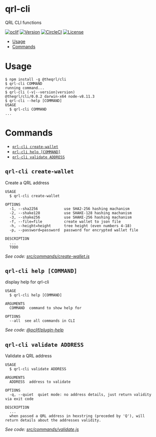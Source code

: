qrl-cli
=======

QRL CLI functions

[![oclif](https://img.shields.io/badge/cli-oclif-brightgreen.svg)](https://oclif.io)
[![Version](https://img.shields.io/npm/v/@theqrl/cli.svg)](https://npmjs.org/package/@theqrl/cli)
[![CircleCI](https://circleci.com/gh/theqrl/qrl-cli/tree/master.svg?style=shield)](https://circleci.com/gh/theqrl/qrl-cli/tree/master)
[![License](https://img.shields.io/npm/l/@theqrl/cli.svg)](https://github.com/theqrl/qrl-cli/blob/master/package.json)

<!-- toc -->
* [Usage](#usage)
* [Commands](#commands)
<!-- tocstop -->
# Usage
<!-- usage -->
```sh-session
$ npm install -g @theqrl/cli
$ qrl-cli COMMAND
running command...
$ qrl-cli (-v|--version|version)
@theqrl/cli/0.0.2 darwin-x64 node-v8.11.3
$ qrl-cli --help [COMMAND]
USAGE
  $ qrl-cli COMMAND
...
```
<!-- usagestop -->
# Commands
<!-- commands -->
* [`qrl-cli create-wallet`](#qrl-cli-create-wallet)
* [`qrl-cli help [COMMAND]`](#qrl-cli-help-command)
* [`qrl-cli validate ADDRESS`](#qrl-cli-validate-address)

## `qrl-cli create-wallet`

Create a QRL address

```
USAGE
  $ qrl-cli create-wallet

OPTIONS
  -1, --sha2256            use SHA2-256 hashing machanism
  -2, --shake128           use SHAKE-128 hashing machanism
  -3, --shake256           use SHAKE-256 hashing machanism
  -f, --file=file          create wallet to json file
  -h, --height=height      tree height (even numbers 4-18)
  -p, --password=password  password for encrypted wallet file

DESCRIPTION
  ...
  TODO
```

_See code: [src/commands/create-wallet.js](https://github.com/theqrl/qrl-cli/blob/v0.0.2/src/commands/create-wallet.js)_

## `qrl-cli help [COMMAND]`

display help for qrl-cli

```
USAGE
  $ qrl-cli help [COMMAND]

ARGUMENTS
  COMMAND  command to show help for

OPTIONS
  --all  see all commands in CLI
```

_See code: [@oclif/plugin-help](https://github.com/oclif/plugin-help/blob/v2.2.0/src/commands/help.ts)_

## `qrl-cli validate ADDRESS`

Validate a QRL address

```
USAGE
  $ qrl-cli validate ADDRESS

ARGUMENTS
  ADDRESS  address to validate

OPTIONS
  -q, --quiet  quiet mode: no address details, just return validity via exit code

DESCRIPTION
  ...
  when passed a QRL address in hexstring (preceded by 'Q'), will return details about the addresses validity.
```

_See code: [src/commands/validate.js](https://github.com/theqrl/qrl-cli/blob/v0.0.2/src/commands/validate.js)_
<!-- commandsstop -->
